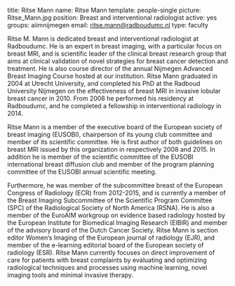 title: Ritse Mann
name: Ritse Mann
template: people-single
picture: Ritse_Mann.jpg
position: Breast and interventional radiologist
active: yes
groups: aiimnijmegen
email: ritse.mann@radboudumc.nl
type: faculty

Ritse M. Mann is dedicated breast and interventional radiologist at Radboudumc. 
He is an expert in breast imaging, with a particular focus on breast MRI, and is scientific leader of the clinical breast research group that aims at clinical validation of novel strategies for breast cancer detection and treatment. 
He is also course director of the annual Nijmegen Advanced Breast Imaging Course hosted at our institution.
Ritse Mann graduated in 2004 at Utrecht University, and completed his PhD at the Radboud University Nijmegen on the effectiveness of breast MRI in invasive lobular breast cancer in 2010.
From 2008 he performed his residency at Radboudumc, and he completed a fellowship in interventional radiology in 2014.

Ritse Mann is a member of the executive board of the European society of breast imaging (EUSOBI), 
chairperson of its young club committee and member of its scientific committee.
He is first author of both guidelines on breast MRI issued by this organization in respectively 2008 and 2015. 
In addition he is member of the scientific committee of the EUSOBI international breast diffusion club and
member of the program planning committee of the EUSOBI annual scientific meeting.

Furthermore, he was member of the subcommittee breast of the European Congress of Radiology (ECR) from 2012-2015,
and is currently a member of the Breast Imaging Subcommittee of the Scientific Program Committee (SPC) of the Radiological Society of North America (RSNA). 
He is also a member of the EuroAIM workgroup on evidence based radiology hosted by the European Institute for Biomedical Imaging Research (EIBIR) 
and member of the advisory board of the Dutch Cancer Society. Ritse Mann is section editor Women’s Imaging of the European journal of radiology (EJR), 
and member of the e-learning editorial board of the European society of radiology (ESR). Ritse Mann currently focuses on direct improvement of care for patients with breast complaints by evaluating
and optimizing radiological techniques and processes using machine learning, novel imaging tools and minimal invasive therapy.
